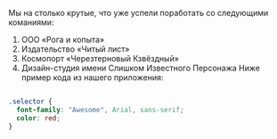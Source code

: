 Мы на столько крутые, что уже успели поработать со следующими команиями:

1. ООО «Рога и копыта»
55. Издательство «Читый лист»
100. Космопорт «Черезтерновый Кзвёздный»
1000. Дизайн-студия имени Слишком Известного Персонажа
Ниже пример кода из нашего приложения:

```css

.selector {
  font-family: "Awesome", Arial, sans-serif;
  color: red;
}

```